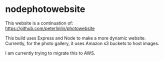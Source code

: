 # nodephotowebsite
This website is a continuation of: https://github.com/peterlinlin/photowebsite

This build uses Express and Node to make a more dynamic website. 
Currently, for the photo gallery, it uses Amazon s3  buckets to host images.

I am currently trying to migrate this to AWS.
